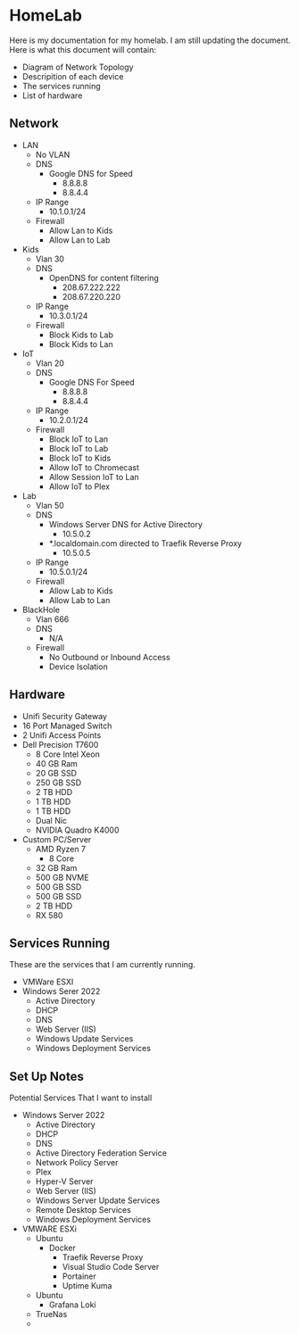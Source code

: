 # HomeLab
Here is my documentation for my homelab. I am still updating the document. Here is what this document will contain:

- Diagram of Network Topology
- Descripition of each device
- The services running
- List of hardware

## Network
- LAN
  - No VLAN
  - DNS
    - Google DNS for Speed
      - 8.8.8.8
      - 8.8.4.4
  - IP Range
    - 10.1.0.1/24
  - Firewall
    - Allow Lan to Kids
    - Allow Lan to Lab
- Kids
  - Vlan 30
  - DNS
    - OpenDNS for content filtering
      - 208.67.222.222
      - 208.67.220.220
  - IP Range
    - 10.3.0.1/24
  - Firewall
    - Block Kids to Lab
    - Block Kids to Lan
- IoT
  - Vlan 20
  - DNS
    - Google DNS For Speed
      - 8.8.8.8
      - 8.8.4.4
  - IP Range
    - 10.2.0.1/24
  - Firewall
    - Block IoT to Lan
    - Block IoT to Lab
    - Block IoT to Kids
    - Allow IoT to Chromecast
    - Allow Session IoT to Lan
    - Allow IoT to Plex
- Lab
  - Vlan 50
  - DNS
    - Windows Server DNS for Active Directory
      - 10.5.0.2
    - *.localdomain.com directed to Traefik Reverse Proxy
      - 10.5.0.5
  - IP Range
    - 10.5.0.1/24
  - Firewall
    - Allow Lab to Kids
    - Allow Lab to Lan
- BlackHole
  - Vlan 666
  - DNS
    - N/A
  - Firewall
    - No Outbound or Inbound Access
    - Device Isolation
  

## Hardware
- Unifi Security Gateway
- 16 Port Managed Switch
- 2 Unifi Access Points
- Dell Precision T7600
  - 8 Core Intel Xeon
  - 40 GB Ram
  - 20 GB SSD
  - 250 GB SSD
  - 2 TB HDD
  - 1 TB HDD
  - 1 TB HDD
  - Dual Nic
  - NVIDIA Quadro K4000
- Custom PC/Server
  - AMD Ryzen 7
    - 8 Core
  - 32 GB Ram
  - 500 GB NVME
  - 500 GB SSD
  - 500 GB SSD
  - 2 TB HDD
  - RX 580 


## Services Running
These are the services that I am currently running. 

- VMWare ESXI
- Windows Serer 2022
  - Active Directory
  - DHCP
  - DNS
  - Web Server (IIS)
  - Windows Update Services
  - Windows Deployment Services


## Set Up Notes

Potential Services That I want to install
- Windows Server 2022
  - Active Directory
  - DHCP
  - DNS
  - Active Directory Federation Service 
  - Network Policy Server
  - Plex
  - Hyper-V Server
  - Web Server (IIS)
  - Windows Server Update Services
  - Remote Desktop Services
  - Windows Deployment Services
- VMWARE ESXi
  - Ubuntu 
    - Docker
      - Traefik Reverse Proxy
      - Visual Studio Code Server
      - Portainer
      - Uptime Kuma
  - Ubuntu 
    - Grafana Loki
  - TrueNas
  - 